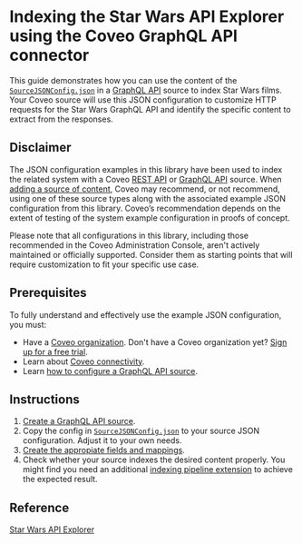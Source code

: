# Indexing the Star Wars API Explorer using the Coveo GraphQL API connector

This guide demonstrates how you can use the content of the [`SourceJSONConfig.json`](SourceJSONConfig.json) in a [GraphQL API](https://docs.coveo.com/en/n6gh2329/) source to index Star Wars films. Your Coveo source will use this JSON configuration to customize HTTP requests for the Star Wars GraphQL API and identify the specific content to extract from the responses.

## Disclaimer
The JSON configuration examples in this library have been used to index the related system with a Coveo [REST API](https://docs.coveo.com/en/1896/) or [GraphQL API](https://docs.coveo.com/en/n6gh2329/) source. When [adding a source of content](https://docs.coveo.com/en/3390/index-content/add-or-edit-a-source#add-a-source), Coveo may recommend, or not recommend, using one of these source types along with the associated example JSON configuration from this library. Coveo’s recommendation depends on the extent of testing of the system example configuration in proofs of concept.

Please note that all configurations in this library, including those recommended in the Coveo Administration Console, aren't actively maintained or officially supported. Consider them as starting points that will require customization to fit your specific use case.

## Prerequisites
To fully understand and effectively use the example JSON configuration, you must:
- Have a [Coveo organization](https://docs.coveo.com/en/185). Don't have a Coveo organization yet? [Sign up for a free trial](https://www.coveo.com/en/free-trial?utm_marketing_tactic=connectivity_library).
- Learn about [Coveo connectivity](https://docs.coveo.com/en/1702).
- Learn [how to configure a GraphQL API source](https://docs.coveo.com/en/n6gh2329/).

## Instructions

1. [Create a GraphQL API source](https://docs.coveo.com/en/n6gh2329/).
2. Copy the config in [`SourceJSONConfig.json`](SourceJSONConfig.json) to your source JSON configuration. Adjust it to your own needs.
3. [Create the appropiate fields and mappings](https://docs.coveo.com/en/n6gh2329#completion).
4. Check whether your source indexes the desired content properly. You might find you need an additional [indexing pipeline extension](https://docs.coveo.com/en/1645/) to achieve the expected result.

## Reference

[Star Wars API Explorer](https://studio.apollographql.com/public/star-wars-swapi/variant/current/explorer)

